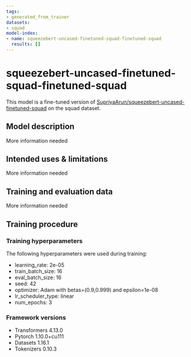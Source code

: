 ```yaml
---
tags:
- generated_from_trainer
datasets:
- squad
model-index:
- name: squeezebert-uncased-finetuned-squad-finetuned-squad
  results: []
---
```


<!-- This model card has been generated automatically according to the information the Trainer had access to. You
should probably proofread and complete it, then remove this comment. -->

# squeezebert-uncased-finetuned-squad-finetuned-squad

This model is a fine-tuned version of [SupriyaArun/squeezebert-uncased-finetuned-squad](https://huggingface.co/SupriyaArun/squeezebert-uncased-finetuned-squad) on the squad dataset.

## Model description

More information needed

## Intended uses & limitations

More information needed

## Training and evaluation data

More information needed

## Training procedure

### Training hyperparameters

The following hyperparameters were used during training:
- learning_rate: 2e-05
- train_batch_size: 16
- eval_batch_size: 16
- seed: 42
- optimizer: Adam with betas=(0.9,0.999) and epsilon=1e-08
- lr_scheduler_type: linear
- num_epochs: 3

### Framework versions

- Transformers 4.13.0
- Pytorch 1.10.0+cu111
- Datasets 1.16.1
- Tokenizers 0.10.3
